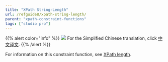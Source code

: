 ```yaml
---
title: "XPath String-Length"
url: /refguide8/xpath-string-length/
parent: "xpath-constraint-functions"
tags: ["studio pro"]
---
```


{{% alert color="info" %}}
<img src="/attachments/china.png" style="display: inline-block; margin: 0" /> For the Simplified Chinese translation, click [中文译文](https://cdn.mendix.tencent-cloud.com/documentation/refguide8/xpath-string-length.pdf).
{{% /alert %}}

For information on this constraint function, see [XPath length](/refguide8/xpath-length/).
